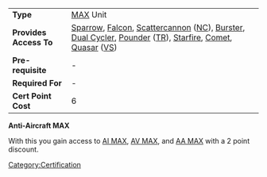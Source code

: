 |                        |                                                                                                                                                                                                                                                                                                                |
| ---------------------- | -------------------------------------------------------------------------------------------------------------------------------------------------------------------------------------------------------------------------------------------------------------------------------------------------------------- |
| **Type**               | [MAX](items/Mechanized_Assault_Exo-Suit.md) Unit                                                                                                                                                                                                                                                                     |
| **Provides Access To** | [Sparrow](items/Sparrow.md), [Falcon](items/Falcon.md), [Scattercannon](items/Scattercannon.md) ([NC](etc/New_Conglomerate.md)), [Burster](items/Burster.md), [Dual Cycler](items/Dual-Cycler.md), [Pounder](items/Pounder.md) ([TR](etc/Terran_Republic.md)), [Starfire](items/Starfire.md), [Comet](items/Comet.md), [Quasar](items/Quasar.md) ([VS](Vanu_Sovereignty.md)) |
| **Pre-requisite**      | \-                                                                                                                                                                                                                                                                                                             |
| **Required For**       | \-                                                                                                                                                                                                                                                                                                             |
| **Cert Point Cost**    | 6                                                                                                                                                                                                                                                                                                              |

**Anti-Aircraft MAX**

With this you gain access to [AI
MAX](</Anti-Infantry_MAX_(Certification)>), [AV
MAX](</Anti-Vehicle_MAX_(Certification)>), and [AA
MAX](</Anti-Aircraft_MAX_(Certification)>) with a 2 point
discount.

[Category:Certification](Category:Certification.md)
